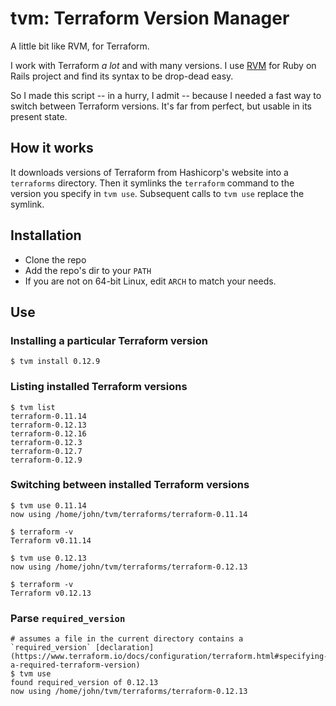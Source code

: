 # tvm: Terraform Version Manager
A little bit like RVM, for Terraform.

I work with Terraform *a lot* and with many versions. I use [RVM](http://rvm.io/) for Ruby on Rails project and find its syntax to be drop-dead easy.

So I made this script -- in a hurry, I admit -- because I needed a fast way to switch between Terraform versions. It's far from perfect, but usable in its present state.

## How it works
It downloads versions of Terraform from Hashicorp's website into a `terraforms` directory. Then it symlinks the `terraform` command to the version you specify in `tvm use`. Subsequent calls to `tvm use` replace the symlink.

## Installation
* Clone the repo
* Add the repo's dir to your `PATH`
* If you are not on 64-bit Linux, edit `ARCH` to match your needs.

## Use
### Installing a particular Terraform version
```
$ tvm install 0.12.9
```

### Listing installed Terraform versions
```
$ tvm list
terraform-0.11.14
terraform-0.12.13
terraform-0.12.16
terraform-0.12.3
terraform-0.12.7
terraform-0.12.9
```

### Switching between installed Terraform versions
```
$ tvm use 0.11.14
now using /home/john/tvm/terraforms/terraform-0.11.14

$ terraform -v
Terraform v0.11.14

$ tvm use 0.12.13
now using /home/john/tvm/terraforms/terraform-0.12.13

$ terraform -v
Terraform v0.12.13
```

### Parse `required_version`
```
# assumes a file in the current directory contains a `required_version` [declaration](https://www.terraform.io/docs/configuration/terraform.html#specifying-a-required-terraform-version)
$ tvm use
found required_version of 0.12.13
now using /home/john/tvm/terraforms/terraform-0.12.13
```

